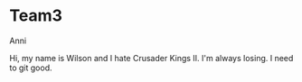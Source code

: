 # Team3

Anni

Hi, my name is Wilson and I hate Crusader Kings II. I'm always losing. I need to git good.


